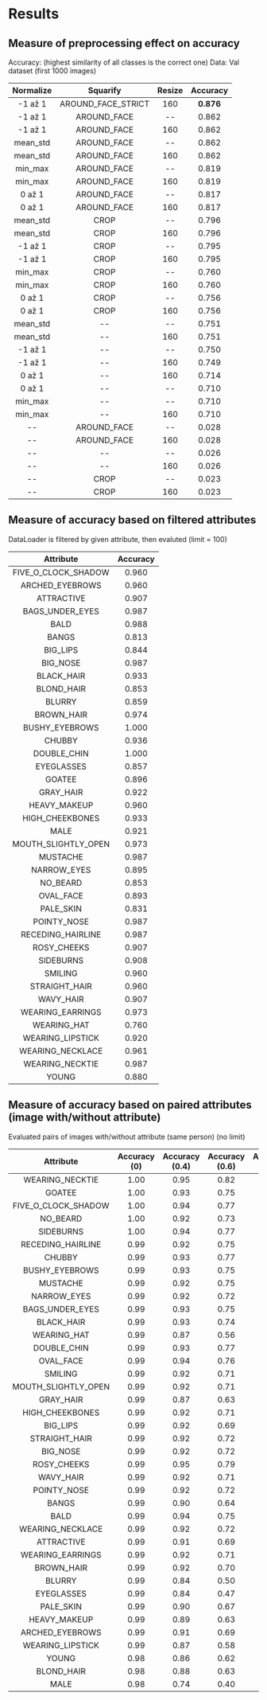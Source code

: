 # Results

## Measure of preprocessing effect on accuracy 
Accuracy: (highest similarity of all classes is the correct one)
Data: Val dataset (first 1000 images)

| **Normalize** |    **Squarify**    | **Resize** | **Accuracy** |
|:-------------:|:------------------:|:----------:|:------------:|
|    -1 až 1    | AROUND_FACE_STRICT |     160    |   **0.876**  |
|    -1 až 1    |     AROUND_FACE    |     --     |     0.862    |
|    -1 až 1    |     AROUND_FACE    |     160    |     0.862    |
|    mean_std   |     AROUND_FACE    |     --     |     0.862    |
|    mean_std   |     AROUND_FACE    |     160    |     0.862    |
|    min_max    |     AROUND_FACE    |     --     |     0.819    |
|    min_max    |     AROUND_FACE    |     160    |     0.819    |
|     0 až 1    |     AROUND_FACE    |     --     |     0.817    |
|     0 až 1    |     AROUND_FACE    |     160    |     0.817    |
|    mean_std   |        CROP        |     --     |     0.796    |
|    mean_std   |        CROP        |     160    |     0.796    |
|    -1 až 1    |        CROP        |     --     |     0.795    |
|    -1 až 1    |        CROP        |     160    |     0.795    |
|    min_max    |        CROP        |     --     |     0.760    |
|    min_max    |        CROP        |     160    |     0.760    |
|     0 až 1    |        CROP        |     --     |     0.756    |
|     0 až 1    |        CROP        |     160    |     0.756    |
|    mean_std   |         --         |     --     |     0.751    |
|    mean_std   |         --         |     160    |     0.751    |
|    -1 až 1    |         --         |     --     |     0.750    |
|    -1 až 1    |         --         |     160    |     0.749    |
|     0 až 1    |         --         |     160    |     0.714    |
|     0 až 1    |         --         |     --     |     0.710    |
|    min_max    |         --         |     --     |     0.710    |
|    min_max    |         --         |     160    |     0.710    |
|       --      |     AROUND_FACE    |     --     |     0.028    |
|       --      |     AROUND_FACE    |     160    |     0.028    |
|       --      |         --         |     --     |     0.026    |
|       --      |         --         |     160    |     0.026    |
|       --      |        CROP        |     --     |     0.023    |
|       --      |        CROP        |     160    |     0.023    |

## Measure of accuracy based on filtered attributes
DataLoader is filtered by given attribute, then evaluted (limit = 100)

| **Attribute**          | **Accuracy** |
|:----------------------:|:------------:|
| FIVE_O_CLOCK_SHADOW    |     0.960    |
| ARCHED_EYEBROWS        |     0.960    |
| ATTRACTIVE             |     0.907    |
| BAGS_UNDER_EYES        |     0.987    |
| BALD                   |     0.988    |
| BANGS                  |     0.813    |
| BIG_LIPS               |     0.844    |
| BIG_NOSE               |     0.987    |
| BLACK_HAIR             |     0.933    |
| BLOND_HAIR             |     0.853    |
| BLURRY                 |     0.859    |
| BROWN_HAIR             |     0.974    |
| BUSHY_EYEBROWS         |     1.000    |
| CHUBBY                 |     0.936    |
| DOUBLE_CHIN            |     1.000    |
| EYEGLASSES             |     0.857    |
| GOATEE                 |     0.896    |
| GRAY_HAIR              |     0.922    |
| HEAVY_MAKEUP           |     0.960    |
| HIGH_CHEEKBONES        |     0.933    |
| MALE                   |     0.921    |
| MOUTH_SLIGHTLY_OPEN    |     0.973    |
| MUSTACHE               |     0.987    |
| NARROW_EYES            |     0.895    |
| NO_BEARD               |     0.853    |
| OVAL_FACE              |     0.893    |
| PALE_SKIN              |     0.831    |
| POINTY_NOSE            |     0.987    |
| RECEDING_HAIRLINE      |     0.987    |
| ROSY_CHEEKS            |     0.907    |
| SIDEBURNS              |     0.908    |
| SMILING                |     0.960    |
| STRAIGHT_HAIR          |     0.960    |
| WAVY_HAIR              |     0.907    |
| WEARING_EARRINGS       |     0.973    |
| WEARING_HAT            |     0.760    |
| WEARING_LIPSTICK       |     0.920    |
| WEARING_NECKLACE       |     0.961    |
| WEARING_NECKTIE        |     0.987    |
| YOUNG                  |     0.880    |

## Measure of accuracy based on paired attributes (image with/without attribute)
Evaluated pairs of images with/without attribute (same person) (no limit)

|      **Attribute**      | **Accuracy (0)** | **Accuracy (0.4)** | **Accuracy (0.6)** | **Accuracy (0.7)** | **Accuracy (0.8)** | **Number of pairs** |
|:---------------------:|:--------------:|:----------------:|:----------------:|:----------------:|:----------------:|:-----------------:|
|   WEARING_NECKTIE   |     1.00     |      0.95      |      0.82      |      0.65      |      0.34      |      19442      |
|        GOATEE       |     1.00     |      0.93      |      0.75      |      0.55      |      0.26      |      13997      |
| FIVE_O_CLOCK_SHADOW |     1.00     |      0.94      |      0.77      |      0.54      |      0.23      |      23441      |
|       NO_BEARD      |     1.00     |      0.92      |      0.73      |      0.51      |      0.20      |      19214      |
|      SIDEBURNS      |     1.00     |      0.94      |      0.77      |      0.56      |      0.25      |      15122      |
|  RECEDING_HAIRLINE  |     0.99     |      0.92      |      0.75      |      0.54      |      0.25      |      18178      |
|        CHUBBY       |     0.99     |      0.93      |      0.77      |      0.58      |      0.31      |      12283      |
|    BUSHY_EYEBROWS   |     0.99     |      0.93      |      0.75      |      0.53      |      0.22      |      28628      |
|       MUSTACHE      |     0.99     |      0.92      |      0.75      |      0.54      |      0.26      |      10101      |
|     NARROW_EYES     |     0.99     |      0.92      |      0.72      |      0.49      |      0.20      |      28322      |
|   BAGS_UNDER_EYES   |     0.99     |      0.93      |      0.75      |      0.53      |      0.22      |      51535      |
|      BLACK_HAIR     |     0.99     |      0.93      |      0.74      |      0.52      |      0.22      |      41291      |
|     WEARING_HAT     |     0.99     |      0.87      |      0.56      |      0.33      |      0.11      |      14279      |
|     DOUBLE_CHIN     |     0.99     |      0.93      |      0.77      |      0.59      |      0.30      |      11232      |
|      OVAL_FACE      |     0.99     |      0.94      |      0.76      |      0.53      |      0.22      |      48393      |
|       SMILING       |     0.99     |      0.92      |      0.71      |      0.46      |      0.17      |      82188      |
| MOUTH_SLIGHTLY_OPEN |     0.99     |      0.92      |      0.71      |      0.47      |      0.18      |      89788      |
|      GRAY_HAIR      |     0.99     |      0.87      |      0.63      |      0.42      |      0.19      |       8006      |
|   HIGH_CHEEKBONES   |     0.99     |      0.92      |      0.71      |      0.46      |      0.17      |      75694      |
|       BIG_LIPS      |     0.99     |      0.92      |      0.69      |      0.45      |      0.18      |      19928      |
|    STRAIGHT_HAIR    |     0.99     |      0.92      |      0.72      |      0.49      |      0.20      |      51029      |
|       BIG_NOSE      |     0.99     |      0.92      |      0.72      |      0.49      |      0.21      |      38561      |
|     ROSY_CHEEKS     |     0.99     |      0.95      |      0.79      |      0.56      |      0.22      |      25609      |
|      WAVY_HAIR      |     0.99     |      0.92      |      0.71      |      0.46      |      0.17      |      61494      |
|     POINTY_NOSE     |     0.99     |      0.92      |      0.72      |      0.48      |      0.19      |      58770      |
|        BANGS        |     0.99     |      0.90      |      0.64      |      0.39      |      0.13      |      37360      |
|         BALD        |     0.99     |      0.94      |      0.75      |      0.53      |      0.24      |       3267      |
|   WEARING_NECKLACE  |     0.99     |      0.92      |      0.72      |      0.48      |      0.18      |      42621      |
|      ATTRACTIVE     |     0.99     |      0.91      |      0.69      |      0.44      |      0.16      |      60856      |
|   WEARING_EARRINGS  |     0.99     |      0.92      |      0.71      |      0.46      |      0.16      |      49356      |
|      BROWN_HAIR     |     0.99     |      0.92      |      0.70      |      0.46      |      0.16      |      53602      |
|        BLURRY       |     0.99     |      0.84      |      0.50      |      0.26      |      0.07      |      16870      |
|      EYEGLASSES     |     0.99     |      0.84      |      0.47      |      0.21      |      0.04      |      14512      |
|      PALE_SKIN      |     0.99     |      0.90      |      0.67      |      0.43      |      0.15      |      17770      |
|     HEAVY_MAKEUP    |     0.99     |      0.89      |      0.63      |      0.37      |      0.11      |      44659      |
|   ARCHED_EYEBROWS   |     0.99     |      0.91      |      0.69      |      0.44      |      0.16      |      50049      |
|   WEARING_LIPSTICK  |     0.99     |      0.87      |      0.58      |      0.31      |      0.09      |      34745      |
|        YOUNG        |     0.98     |      0.86      |      0.62      |      0.40      |      0.15      |      19025      |
|      BLOND_HAIR     |     0.98     |      0.88      |      0.63      |      0.37      |      0.12      |      26260      |
|         MALE        |     0.98     |      0.74      |      0.40      |      0.21      |      0.07      |       1820      |
